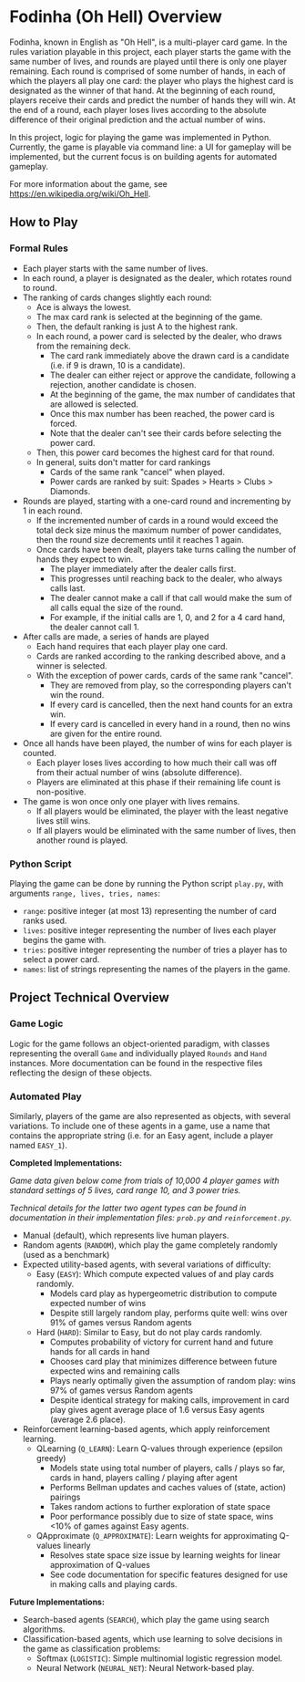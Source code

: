 # Fodinha (Oh Hell) Overview

Fodinha, known in English as "Oh Hell", is a multi-player card game. In the rules variation playable in this project, each player starts the game with the same number of lives, and rounds are played until there is only one player remaining. Each round is comprised of some number of hands, in each of which the players all play one card: the player who plays the highest card is designated as the winner of that hand. At the beginning of each round, players receive their cards and predict the number of hands they will win. At the end of a round, each player loses lives according to the absolute difference of their original prediction and the actual number of wins.

In this project, logic for playing the game was implemented in Python. Currently, the game is playable via command line: a UI for gameplay will be implemented, but the current focus is on building agents for automated gameplay.

For more information about the game, see https://en.wikipedia.org/wiki/Oh_Hell.

## How to Play

### Formal Rules

 * Each player starts with the same number of lives.
 * In each round, a player is designated as the dealer, which rotates round to round.
 * The ranking of cards changes slightly each round:
   * Ace is always the lowest.
   * The max card rank is selected at the beginning of the game.
   * Then, the default ranking is just A to the highest rank.
   * In each round, a power card is selected by the dealer, who draws from the remaining deck.
     * The card rank immediately above the drawn card is a candidate (i.e. if 9 is drawn, 10 is a candidate).
     * The dealer can either reject or approve the candidate, following a rejection, another candidate is chosen.
     * At the beginning of the game, the max number of candidates that are allowed is selected.
     * Once this max number has been reached, the power card is forced.
     * Note that the dealer can't see their cards before selecting the power card.
   * Then, this power card becomes the highest card for that round.
   * In general, suits don't matter for card rankings
     * Cards of the same rank "cancel" when played.
     * Power cards are ranked by suit: Spades > Hearts > Clubs > Diamonds.
 * Rounds are played, starting with a one-card round and incrementing by 1 in each round.
   * If the incremented number of cards in a round would exceed the total deck size minus the maximum number of power candidates, then the round size decrements until it reaches 1 again.
   * Once cards have been dealt, players take turns calling the number of hands they expect to win.
     * The player immediately after the dealer calls first.
     * This progresses until reaching back to the dealer, who always calls last.
     * The dealer cannot make a call if that call would make the sum of all calls equal the size of the round.
     * For example, if the initial calls are 1, 0, and 2 for a 4 card hand, the dealer cannot call 1.
 * After calls are made, a series of hands are played
   * Each hand requires that each player play one card.
   * Cards are ranked according to the ranking described above, and a winner is selected.
   * With the exception of power cards, cards of the same rank "cancel".
     * They are removed from play, so the corresponding players can't win the round.
     * If every card is cancelled, then the next hand counts for an extra win.
     * If every card is cancelled in every hand in a round, then no wins are given for the entire round.
 * Once all hands have been played, the number of wins for each player is counted.
   * Each player loses lives according to how much their call was off from their actual number of wins (absolute difference).
   * Players are eliminated at this phase if their remaining life count is non-positive.
 * The game is won once only one player with lives remains.
   * If all players would be eliminated, the player with the least negative lives still wins.
   * If all players would be eliminated with the same number of lives, then another round is played.

### Python Script

Playing the game can be done by running the Python script ```play.py```, with arguments ```range, lives, tries, names```:

 * ```range```: positive integer (at most 13) representing the number of card ranks used.
 * ```lives```: positive integer representing the number of lives each player begins the game with.
 * ```tries```: positive integer representing the number of tries a player has to select a power card.
 * ```names```: list of strings representing the names of the players in the game.

## Project Technical Overview

### Game Logic

Logic for the game follows an object-oriented paradigm, with classes representing the overall ```Game``` and individually played ```Rounds``` and ```Hand``` instances. More documentation can be found in the respective files reflecting the design of these objects.

### Automated Play

Similarly, players of the game are also represented as objects, with several variations. To include one of these agents in a game, use a name that contains the appropriate string (i.e. for an Easy agent, include a player named ```EASY_1```).

**Completed Implementations:**

*Game data given below come from trials of 10,000 4 player games with standard settings of 5 lives, card range 10, and 3 power tries.*

*Technical details for the latter two agent types can be found in documentation in their implementation files: ```prob.py``` and ```reinforcement.py```.*

 * Manual (default), which represents live human players.
 * Random agents (```RANDOM```), which play the game completely randomly (used as a benchmark)
 * Expected utility-based agents, with several variations of difficulty:
   * Easy (```EASY```): Which compute expected values of and play cards randomly.
     * Models card play as hypergeometric distribution to compute expected number of wins
     * Despite still largely random play, performs quite well: wins over 91% of games versus Random agents
   * Hard (```HARD```): Similar to Easy, but do not play cards randomly.
     * Computes probability of victory for current hand and future hands for all cards in hand
     * Chooses card play that minimizes difference between future expected wins and remaining calls
     * Plays nearly optimally given the assumption of random play: wins 97% of games versus Random agents
     * Despite identical strategy for making calls, improvement in card play gives agent average place of 1.6 versus Easy agents (average 2.6 place).
 * Reinforcement learning-based agents, which apply reinforcement learning.
   * QLearning (```Q_LEARN```): Learn Q-values through experience (epsilon greedy)
     * Models state using total number of players, calls / plays so far, cards in hand, players calling / playing after agent
     * Performs Bellman updates and caches values of (state, action) pairings
     * Takes random actions to further exploration of state space
     * Poor performance possibly due to size of state space, wins <10% of games against Easy agents.
   * QApproximate (```Q_APPROXIMATE```): Learn weights for approximating Q-values linearly
     * Resolves state space size issue by learning weights for linear approximation of Q-values
     * See code documentation for specific features designed for use in making calls and playing cards.

**Future Implementations:**
 * Search-based agents (```SEARCH```), which play the game using search algorithms.
 * Classification-based agents, which use learning to solve decisions in the game as classification problems:
   * Softmax (```LOGISTIC```): Simple multinomial logistic regression model.
   * Neural Network (```NEURAL_NET```): Neural Network-based play.


